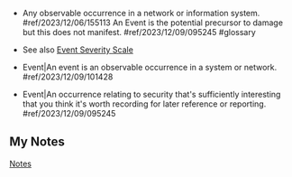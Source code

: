 - Any observable occurrence in a network or information system. #ref/2023/12/06/155113 An Event is the potential precursor to damage but this does not manifest. #ref/2023/12/09/095245 #glossary 

- See also [Event Severity Scale](event-severity-scale.md)
- Event|An event is an observable occurrence in a system or network. #ref/2023/12/09/101428
- Event|An occurrence relating to security that's sufficiently interesting that you think it's worth recording for later reference or reporting. #ref/2023/12/09/095245
## My Notes
[Notes](mynotes/event-notes.md)
